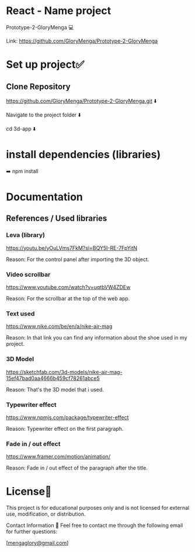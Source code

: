 # React - Name project

Prototype-2-GloryMenga 💻

Link: https://github.com/GloryMenga/Prototype-2-GloryMenga

# Set up project✅

## Clone Repository
https://github.com/GloryMenga/Prototype-2-GloryMenga.git
⬇️

Navigate to the project folder
⬇️

cd 3d-app
⬇️

# install dependencies (libraries)

➡️ npm install 

# Documentation

## References / Used libraries

### Leva (library)

https://youtu.be/yOuLVms7FkM?si=BQY5I-RE-7FpYitN

Reason: For the control panel after importing the 3D object.

### Video scrollbar 

https://www.youtube.com/watch?v=uqtbVW4ZDEw

Reason: For the scrollbar at the top of the web app.

### Text used

https://www.nike.com/be/en/a/nike-air-mag

Reason: In that link you can find any information about the shoe used in my project.

### 3D Model

https://sketchfab.com/3d-models/nike-air-mag-15ef47bad0aa4666b459cf78261abce5

Reason: That's the 3D model that i used.

### Typewriter effect

https://www.npmjs.com/package/typewriter-effect

Reason: Typewriter effect on the first paragraph.

### Fade in / out effect

https://www.framer.com/motion/animation/

Reason: Fade in / out effect of the paragraph after the title.


# License📜

This project is for educational purposes only and is not licensed for external use, modification, or distribution.

Contact Information 🪪
Feel free to contact me through the following email for further questions:

[mengaglory@gmail.com]
